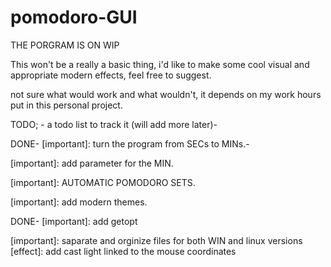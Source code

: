 # pomodoro-GUI
THE PORGRAM IS ON WIP

This won't be a really a basic thing, i'd like to make some cool visual and appropriate modern effects, feel free to suggest. 

not sure what would work and what wouldn't, it depends on my work hours put in this personal project.


TODO; - a todo list to track it (will add more later)-


DONE- [important]: turn the program from SECs to MINs.- 

[important]: add parameter for the MIN.

[important]: AUTOMATIC POMODORO SETS.

[important]: add modern themes.

DONE- [important]: add getopt

[important]: saparate and orginize files for both WIN and linux versions
[effect]: add cast light linked to the mouse coordinates 

